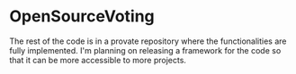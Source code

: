 # OpenSourceVoting
The rest of the code is in a provate repository where the functionalities are fully implemented. 
I'm planning on releasing a framework for the code so that it can be more accessible to more projects. 
